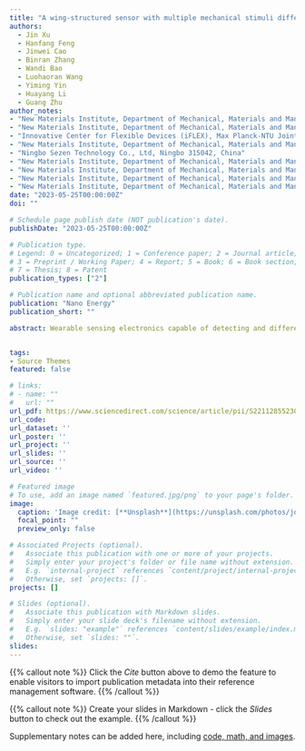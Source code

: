 ```yaml
---
title: "A wing-structured sensor with multiple mechanical stimuli differentiation capabilities toward multifunctional applications"
authors:
  - Jin Xu 
  - Hanfang Feng 
  - Jinwei Cao 
  - Binran Zhang 
  - Wandi Bao 
  - Luohaoran Wang 
  - Yiming Yin 
  - Huayang Li
  - Guang Zhu
author_notes:
- "New Materials Institute, Department of Mechanical, Materials and Manufacturing Engineering, University of Nottingham Ningbo China, Ningbo 315100, China"
- "New Materials Institute, Department of Mechanical, Materials and Manufacturing Engineering, University of Nottingham Ningbo China, Ningbo 315100, China"
- "Innovative Center for Flexible Devices (iFLEX), Max Planck-NTU Joint Lab for Artificial Senses, School of Materials Science and Engineering, Nanyang Technological University, 50 Nanyang Avenue, 639798, Singapore"
- "New Materials Institute, Department of Mechanical, Materials and Manufacturing Engineering, University of Nottingham Ningbo China, Ningbo 315100, China"
- "Ningbo Sezen Technology Co., Ltd, Ningbo 315042, China"
- "New Materials Institute, Department of Mechanical, Materials and Manufacturing Engineering, University of Nottingham Ningbo China, Ningbo 315100, China"
- "New Materials Institute, Department of Mechanical, Materials and Manufacturing Engineering, University of Nottingham Ningbo China, Ningbo 315100, China"
- "New Materials Institute, Department of Mechanical, Materials and Manufacturing Engineering, University of Nottingham Ningbo China, Ningbo 315100, China; 3D Manufacturing Innovation Center, Yongjiang Laboratory, Ningbo 315202, China"
- "New Materials Institute, Department of Mechanical, Materials and Manufacturing Engineering, University of Nottingham Ningbo China, Ningbo 315100, China; 3D Manufacturing Innovation Center, Yongjiang Laboratory, Ningbo 315202, China"
date: "2023-05-25T00:00:00Z"
doi: ""

# Schedule page publish date (NOT publication's date).
publishDate: "2023-05-25T00:00:00Z"

# Publication type.
# Legend: 0 = Uncategorized; 1 = Conference paper; 2 = Journal article;
# 3 = Preprint / Working Paper; 4 = Report; 5 = Book; 6 = Book section;
# 7 = Thesis; 8 = Patent
publication_types: ["2"]

# Publication name and optional abbreviated publication name.
publication: "Nano Energy"
publication_short: ""

abstract: Wearable sensing electronics capable of detecting and differentiating multiple mechanical stimuli are promising devices in the applications of healthcare monitoring, robotics, etc. However, most wearable sensors are developed for detecting only uniaxial mechanical stimuli, which severely hinders their practical applications that usually involve complex mechanical stimuli. Here, a wing-like multifunctional sensor (WMS) consisting of pressure sensing module in the middle and stretching sensing module in both wings is developed with the capability of detecting and differentiating pressure, stretching, convex and concave bending through distinct electrical signals variation trends. The hierarchical in-situ filling porous as pressure sensing layer and micro-wrinkled carbon nanotubes (CNTs)/Ag nanoflakes as stretch sensing layer achieve high sensitivity over a broad range in both pressure (sensitivity of 0.25 kPa−1 at 500 kPa) and strain sensing (Gauge factor of 140 at 150%). The pressure and stretch sensing module can work without interfering with each other, which is realized by structural design of lower Young’s modulus stretch sensing module and higher thickness and compressibility pressure sensing module. Then WMS is demonstrated in accurate detection of human kinesthesia, human-computer interface, identification of objects of various hardnesses and sizes by robotic gripper, and perception of environmental information through a crawling robot.


tags:
- Source Themes
featured: false

# links:
# - name: ""
#   url: ""
url_pdf: https://www.sciencedirect.com/science/article/pii/S2211285523003592
url_code: 
url_dataset: ''
url_poster: ''
url_project: ''
url_slides: ''
url_source: ''
url_video: ''

# Featured image
# To use, add an image named `featured.jpg/png` to your page's folder. 
image:
  caption: 'Image credit: [**Unsplash**](https://unsplash.com/photos/jdD8gXaTZsc)'
  focal_point: ""
  preview_only: false

# Associated Projects (optional).
#   Associate this publication with one or more of your projects.
#   Simply enter your project's folder or file name without extension.
#   E.g. `internal-project` references `content/project/internal-project/index.md`.
#   Otherwise, set `projects: []`.
projects: []

# Slides (optional).
#   Associate this publication with Markdown slides.
#   Simply enter your slide deck's filename without extension.
#   E.g. `slides: "example"` references `content/slides/example/index.md`.
#   Otherwise, set `slides: ""`.
slides: 
---
```


{{% callout note %}}
Click the *Cite* button above to demo the feature to enable visitors to import publication metadata into their reference management software.
{{% /callout %}}

{{% callout note %}}
Create your slides in Markdown - click the *Slides* button to check out the example.
{{% /callout %}}

Supplementary notes can be added here, including [code, math, and images](https://wowchemy.com/docs/writing-markdown-latex/).
